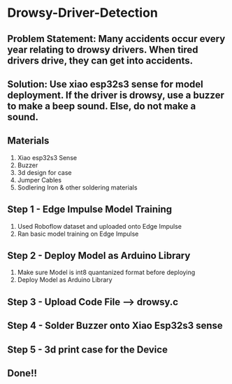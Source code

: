 # Drowsy-Driver-Detection
## Problem Statement: Many accidents occur every year relating to drowsy drivers. When tired drivers drive, they can get into accidents.

## Solution: Use xiao esp32s3 sense for model deployment. If the driver is drowsy, use a buzzer to make a beep sound. Else, do not make a sound.

## Materials
  1. Xiao esp32s3 Sense
  2. Buzzer
  3. 3d design for case
  4. Jumper Cables
  5. Sodlering Iron & other soldering materials

## Step 1 - Edge Impulse Model Training
   1. Used Roboflow dataset and uploaded onto Edge Impulse
   2. Ran basic model training on Edge Impulse

## Step 2 - Deploy Model as Arduino Library
  1. Make sure Model is int8 quantanized format before deploying
  2. Deploy Model as Arduino Library

## Step 3 - Upload Code File --> drowsy.c

## Step 4 - Solder Buzzer onto Xiao Esp32s3 sense

## Step 5 - 3d print case for the Device

## Done!! 
